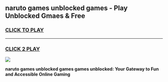 
## naruto games unblocked games - Play Unblocked Gmaes & Free
<h3>
<a href="https://news.freeplayer.one?title=naruto_games_unblocked_games&ref=23F">CLICK TO PLAY</a></h3>
<hr>

<h3>
<a href="https://news.freeplayer.one?title=naruto_games_unblocked_games&ref=23F">CLICK 2 PLAY</a>
  
</h3>

<a href="https://news.freeplayer.one?title=naruto_games_unblocked_games&ref=23F/"><img src="https://clearcache.store/games.png"></a>


**naruto games unblocked games games unblocked: Your Gateway to Fun and Accessible Online Gaming**
